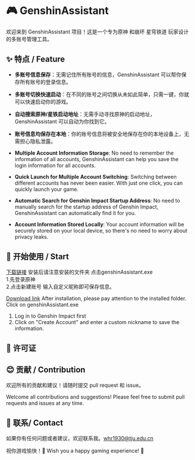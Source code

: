 # 🎮 GenshinAssistant

欢迎来到 GenshinAssistant 项目！这是一个专为原神 和崩坏 星穹铁道 玩家设计的多账号管理工具。

## ✨ 特点 / Feature

- **多账号信息保存**：无需记住所有账号的信息，GenshinAssistant 可以帮你保存所有账号的登录信息。
- **多账号切换快速启动**：在不同的账号之间切换从未如此简单，只需一键，你就可以快速启动你的游戏。
- **自动搜索原神/星铁启动地址**：无需手动寻找原神的启动地址，GenshinAssistant 可以自动为你找到它。
- **账号信息均保存在本地**：你的账号信息将被安全地保存在你的本地设备上，无需担心隐私泄露。

- **Multiple Account Information Storage**: No need to remember the information of all accounts, GenshinAssistant can help you save the login information for all accounts.
- **Quick Launch for Multiple Account Switching**: Switching between different accounts has never been easier. With just one click, you can quickly launch your game.
- **Automatic Search for Genshin Impact Startup Address**: No need to manually search for the startup address of Genshin Impact, GenshinAssistant can automatically find it for you.
- **Account Information Stored Locally**: Your account information will be securely stored on your local device, so there's no need to worry about privacy leaks.

## 🚀 开始使用 / Start
[下载链接](https://github.com/wenvelope/GeshinAssistant/releases/tag/v1.2.4)
安装后请注意安装的文件夹  点击genshinAssistant.exe  
1.先登录原神  
2.点击新建账号 输入自定义昵称即可保存信息。

[Download link](https://github.com/wenvelope/GeshinAssistant/releases/tag/v1.2.4)
After installation, please pay attention to the installed folder.
Click on genshinAssistant.exe
1. Log in to Genshin Impact first
2. Click on "Create Account" and enter a custom nickname to save the information.

## 📝 许可证

## 😊 贡献 / Contribution


欢迎所有的贡献和建议！请随时提交 pull request 和 issue。

Welcome all contributions and suggestions! Please feel free to submit pull requests and issues at any time.

## 📧 联系/ Contact

如果你有任何问题或者建议，欢迎联系我。[whr1930@tju.edu.cn](mailto:whr1930@tju.edu.cn)

祝你游戏愉快！🎉
Wish you a happy gaming experience! 🎉
